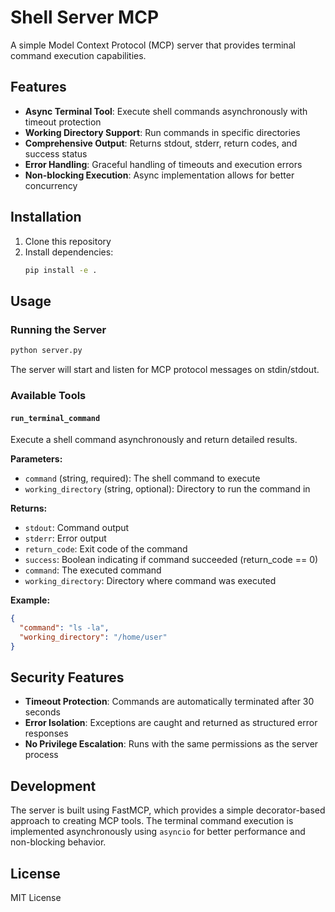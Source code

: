 # Shell Server MCP

A simple Model Context Protocol (MCP) server that provides terminal command execution capabilities.

## Features

- **Async Terminal Tool**: Execute shell commands asynchronously with timeout protection
- **Working Directory Support**: Run commands in specific directories
- **Comprehensive Output**: Returns stdout, stderr, return codes, and success status
- **Error Handling**: Graceful handling of timeouts and execution errors
- **Non-blocking Execution**: Async implementation allows for better concurrency

## Installation

1. Clone this repository
2. Install dependencies:
   ```bash
   pip install -e .
   ```

## Usage

### Running the Server

```bash
python server.py
```

The server will start and listen for MCP protocol messages on stdin/stdout.

### Available Tools

#### `run_terminal_command`

Execute a shell command asynchronously and return detailed results.

**Parameters:**
- `command` (string, required): The shell command to execute
- `working_directory` (string, optional): Directory to run the command in

**Returns:**
- `stdout`: Command output
- `stderr`: Error output  
- `return_code`: Exit code of the command
- `success`: Boolean indicating if command succeeded (return_code == 0)
- `command`: The executed command
- `working_directory`: Directory where command was executed

**Example:**
```json
{
  "command": "ls -la",
  "working_directory": "/home/user"
}
```

## Security Features

- **Timeout Protection**: Commands are automatically terminated after 30 seconds
- **Error Isolation**: Exceptions are caught and returned as structured error responses
- **No Privilege Escalation**: Runs with the same permissions as the server process

## Development

The server is built using FastMCP, which provides a simple decorator-based approach to creating MCP tools. The terminal command execution is implemented asynchronously using `asyncio` for better performance and non-blocking behavior.

## License

MIT License
